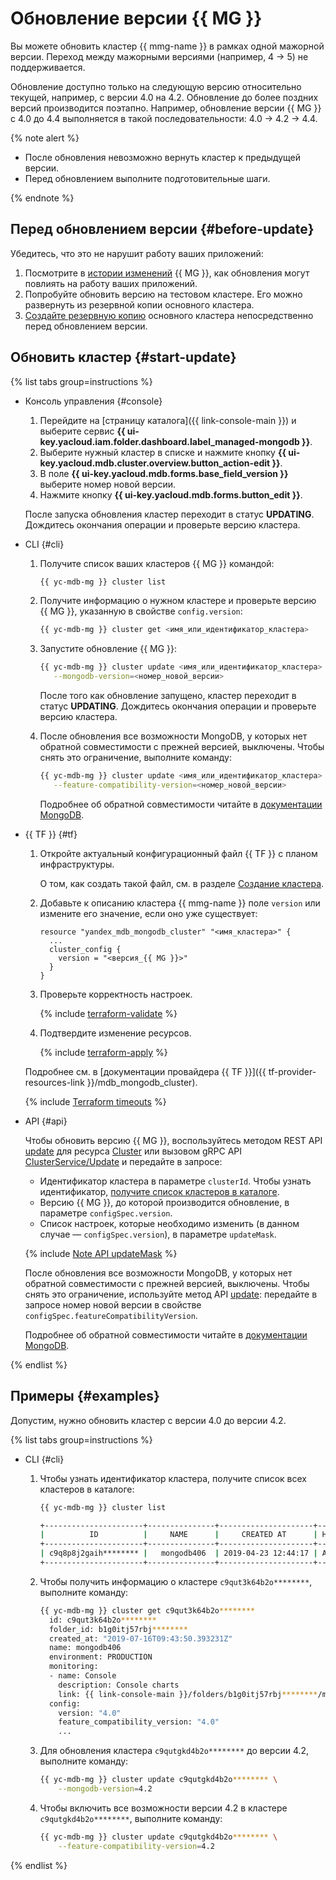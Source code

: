 # Обновление версии {{ MG }}

Вы можете обновить кластер {{ mmg-name }} в рамках одной мажорной версии. Переход между мажорными версиями (например, 4 → 5) не поддерживается.

Обновление доступно только на следующую версию относительно текущей, например, с версии 4.0 на 4.2. Обновление до более поздних версий производится поэтапно. Например, обновление версии {{ MG }} с 4.0 до 4.4 выполняется в такой последовательности: 4.0 → 4.2 → 4.4.


{% note alert %}

* После обновления невозможно вернуть кластер к предыдущей версии.
* Перед обновлением выполните подготовительные шаги.

{% endnote %}

## Перед обновлением версии {#before-update}

Убедитесь, что это не нарушит работу ваших приложений:

1. Посмотрите в [истории изменений](https://docs.mongodb.com/manual/release-notes/) {{ MG }}, как обновления могут повлиять на работу ваших приложений.
1. Попробуйте обновить версию на тестовом кластере. Его можно развернуть из резервной копии основного кластера.
1. [Создайте резервную копию](cluster-backups.md) основного кластера непосредственно перед обновлением версии.

## Обновить кластер {#start-update}

{% list tabs group=instructions %}

- Консоль управления {#console}

  1. Перейдите на [страницу каталога]({{ link-console-main }}) и выберите сервис **{{ ui-key.yacloud.iam.folder.dashboard.label_managed-mongodb }}**.
  1. Выберите нужный кластер в списке и нажмите кнопку **{{ ui-key.yacloud.mdb.cluster.overview.button_action-edit }}**.
  1. В поле **{{ ui-key.yacloud.mdb.forms.base_field_version }}** выберите номер новой версии.
  1. Нажмите кнопку **{{ ui-key.yacloud.mdb.forms.button_edit }}**.

  После запуска обновления кластер переходит в статус **UPDATING**. Дождитесь окончания операции и проверьте версию кластера.

- CLI {#cli}

  1. Получите список ваших кластеров {{ MG }} командой:

     ```bash
     {{ yc-mdb-mg }} cluster list
     ```

  1. Получите информацию о нужном кластере и проверьте версию {{ MG }}, указанную в свойстве `config.version`:

     ```bash
     {{ yc-mdb-mg }} cluster get <имя_или_идентификатор_кластера>
     ```

  1. Запустите обновление {{ MG }}:

     ```bash
     {{ yc-mdb-mg }} cluster update <имя_или_идентификатор_кластера> \
        --mongodb-version=<номер_новой_версии>
     ```

     После того как обновление запущено, кластер переходит в статус **UPDATING**. Дождитесь окончания операции и проверьте версию кластера.

  1. После обновления все возможности MongoDB, у которых нет обратной совместимости с прежней версией, выключены. Чтобы снять это ограничение, выполните команду:

     ```bash
     {{ yc-mdb-mg }} cluster update <имя_или_идентификатор_кластера> \
        --feature-compatibility-version=<номер_новой_версии>
     ```

     Подробнее об обратной совместимости читайте в [документации MongoDB](https://docs.mongodb.com/manual/reference/command/setFeatureCompatibilityVersion/).

- {{ TF }} {#tf}

    1. Откройте актуальный конфигурационный файл {{ TF }} с планом инфраструктуры.
  
       О том, как создать такой файл, см. в разделе [Создание кластера](cluster-create.md).
  
    1. Добавьте к описанию кластера {{ mmg-name }} поле `version` или измените его значение, если оно уже существует:
  
       ```hcl
       resource "yandex_mdb_mongodb_cluster" "<имя_кластера>" {
         ...
         cluster_config {
           version = "<версия_{{ MG }}>"
         }
       }
       ```
  
    1. Проверьте корректность настроек.
  
         {% include [terraform-validate](../../_includes/mdb/terraform/validate.md) %}
  
    1. Подтвердите изменение ресурсов.
  
         {% include [terraform-apply](../../_includes/mdb/terraform/apply.md) %}
  
   Подробнее см. в [документации провайдера {{ TF }}]({{ tf-provider-resources-link }}/mdb_mongodb_cluster).

   {% include [Terraform timeouts](../../_includes/mdb/mmg/terraform/timeouts.md) %}

- API {#api}

    Чтобы обновить версию {{ MG }}, воспользуйтесь методом REST API [update](../api-ref/Cluster/update.md) для ресурса [Cluster](../api-ref/Cluster/index.md) или вызовом gRPC API [ClusterService/Update](../api-ref/grpc/cluster_service.md#Update) и передайте в запросе:

    * Идентификатор кластера в параметре `clusterId`. Чтобы узнать идентификатор, [получите список кластеров в каталоге](./cluster-list.md#list-clusters).
    * Версию {{ MG }}, до которой производится обновление, в параметре `configSpec.version`.
    * Список настроек, которые необходимо изменить (в данном случае — `configSpec.version`), в параметре `updateMask`.

    {% include [Note API updateMask](../../_includes/note-api-updatemask.md) %}

    После обновления все возможности MongoDB, у которых нет обратной совместимости с прежней версией, выключены. Чтобы снять это ограничение, используйте метод API [update](../api-ref/Cluster/update.md): передайте в запросе номер новой версии в свойстве `configSpec.featureCompatibilityVersion`.

    Подробнее об обратной совместимости читайте в [документации MongoDB](https://docs.mongodb.com/manual/reference/command/setFeatureCompatibilityVersion/).

{% endlist %}

## Примеры {#examples}

Допустим, нужно обновить кластер с версии 4.0 до версии 4.2.

{% list tabs group=instructions %}

- CLI {#cli}

   1. Чтобы узнать идентификатор кластера, получите список всех кластеров в каталоге:

      ```bash
      {{ yc-mdb-mg }} cluster list

      +----------------------+---------------+---------------------+--------+---------+
      |          ID          |     NAME      |     CREATED AT      | HEALTH | STATUS  |
      +----------------------+---------------+---------------------+--------+---------+
      | c9q8p8j2gaih******** |   mongodb406  | 2019-04-23 12:44:17 | ALIVE  | RUNNING |
      +----------------------+---------------+---------------------+--------+---------+
      ```

   1. Чтобы получить информацию о кластере `c9qut3k64b2o********`, выполните команду:

      ```bash
      {{ yc-mdb-mg }} cluster get c9qut3k64b2o********
        id: c9qut3k64b2o********
        folder_id: b1g0itj57rbj********
        created_at: "2019-07-16T09:43:50.393231Z"
        name: mongodb406
        environment: PRODUCTION
        monitoring:
        - name: Console
          description: Console charts
          link: {{ link-console-main }}/folders/b1g0itj57rbj********/managed-mongodb/cluster/c9qut3k64b2o********?section=monitoring
        config:
          version: "4.0"
          feature_compatibility_version: "4.0"
          ...
      ```

   1. Для обновления кластера `c9qutgkd4b2o********` до версии 4.2, выполните команду:

      ```bash
      {{ yc-mdb-mg }} cluster update c9qutgkd4b2o******** \
          --mongodb-version=4.2
      ```

   1. Чтобы включить все возможности версии 4.2 в кластере `c9qutgkd4b2o********`, выполните команду:

      ```bash
      {{ yc-mdb-mg }} cluster update c9qutgkd4b2o******** \
          --feature-compatibility-version=4.2
      ```

{% endlist %}
